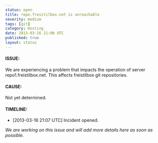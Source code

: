 ```yaml
---
status: open
title: repo.freistilbox.net is unreachable
severity: medium
tags: [git]
category: Hosting
date: 2013-03-16 21:06 UTC
published: true
layout: status
---
```


#### ISSUE:

We are experiencing a problem that impacts the operation of server repo1.freistilbox.net. This affects freistilbox git repositories.


#### CAUSE:

Not yet determined.


#### TIMELINE:

* [2013-03-16 21:07 UTC] Incident opened. 

*We are working on this issue and will add more details here as soon as possible.*
